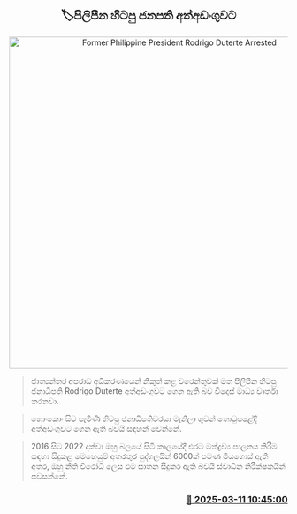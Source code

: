 <p align='center'><b><h2 align='center' title='Former Philippine President Rodrigo Duterte Arrested'>🏷පිලිපීන හිටපු ජනපති අත්අඩංගුවට</h2></b></p>
<p align='center'><img src='https://helakuru.sgp1.cdn.digitaloceanspaces.com/esana/images/lib/President-Rodrigo.jpg' width='600' alt='Former Philippine President Rodrigo Duterte Arrested'></p>

> ජාත්‍යන්තර අපරාධ අධිකරණයෙන් නිකුත් කළ වරෙන්තුවක් මත පිලිපීන හිටපු ජනාධිපති Rodrigo Duterte අත්අඩංගුවට ගෙන ඇති බව විදෙස් මාධ්‍ය වාර්තා කරනවා.

> හොංකොං සිට පැමිණි හිටපු ජනාධිපතිවරයා මැනිලා ගුවන් තොටුපළේදී අත්අඩංගුවට ගෙන ඇති බවයි සඳහන් වෙන්නේ.

> 2016 සිට 2022 දක්වා ඔහු බලයේ සිටි කාලයේදී එරට මත්ද්‍රව්‍ය පාලනය කිරීම සඳහා සිදුකළ මෙහෙයුම් අතරතුර පුද්ගලයින් 6000ක් පමණ මියගොස් ඇති අතර, ඔහු නීති විරෝධී ලෙස එම ඝාතන සිදුකර ඇති බවයි ස්වාධීන නිරීක්ෂකයින් පවසන්නේ.



<h3 align='right'><a href='https://www.helakuru.lk/esana/p/108232/'>📅 2025-03-11 10:45:00</a></h3>
